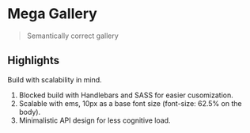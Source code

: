 # Mega Gallery

> Semantically correct gallery

## Highlights

Build with scalability in mind.

1. Blocked build with Handlebars and SASS for easier cusomization.
2. Scalable with ems, 10px as a base font size (font-size: 62.5% on the body).
3. Minimalistic API design for less cognitive load.
